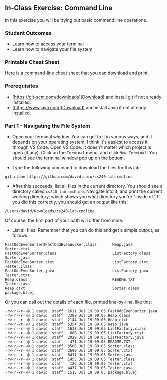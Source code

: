 ## In-Class Exercise: Command Line

In this exercise you will be trying out basic command line operations.

### Student Outcomes

- Learn how to access your terminal
- Learn how to navigate your file system

### Printable Cheat Sheet

Here is a [command-line cheat sheet](https://commons.wikimedia.org/wiki/File:Unix_command_cheatsheet.pdf) that you can download and print.

### Prerequisites

- [https://git-scm.com/downloads](Download) and install git if not already installed.
- [https://www.java.com](Download) and install Java if not already installed.

### Part 1 - Navigating the File System

- Open your terminal window. You can get to it in various ways, and it depends on your operating system. I think it's easiest to access it through VS Code. Open VS Code. It doesn't matter which project is open (if any). Click on the `Terminal` menu, and click `New Terminal`. You should see the terminal window pop up on the bottom.

- Type the following command to download the files for this lab:

```git
git clone https://github.com/davidtchiu/cs240-lab-cmdline
```

- After this succeeds, list all files in the current directory. You should see a directory called `cs240-lab-cmdline`. Navigate into it, and print the current working directory, which shows you what directory you're "inside of." If you did this correctly, you should get an output like this:

```git
/Users/david/Downloads/cs240-lab-cmdline
```

Of course, the first part of your path will differ from mine.

- List all files. Remember that you can do this and get a simple output, as follows

```git
FastOddEvenSorter$FastOddEvenWorker.class       Heap.java                                       Sorter.ctxt
FastOddEvenSorter.class                         ListFactory.class                               Sorter.java
FastOddEvenSorter.ctxt                          ListFactory.ctxt                                Tester.class
FastOddEvenSorter.java                          ListFactory.java                                Tester.ctxt
Heap.class                                      README.TXT                                      Tester.java
Heap.ctxt                                       Sorter.class                                    package.bluej
```

Or you can call out the details of each file, printed line-by-line, like this:

```
-rw-r--r--@ 1 david  staff  2611 Jul 19 09:05 FastOddEvenSorter.java
-rw-r--r--@ 1 david  staff  3388 Jul 19 09:05 Heap.class
-rw-r--r--@ 1 david  staff  2144 Jul 19 09:05 Heap.ctxt
-rw-r--r--@ 1 david  staff  5354 Jul 19 09:05 Heap.java
-rw-r--r--@ 1 david  staff  1638 Jul 19 09:05 ListFactory.class
-rw-r--r--@ 1 david  staff   680 Jul 19 09:05 ListFactory.ctxt
-rw-r--r--@ 1 david  staff  2029 Jul 19 09:05 ListFactory.java
-rw-r--r--@ 1 david  staff   471 Jul 19 09:05 README.TXT
-rw-r--r--@ 1 david  staff  3506 Jul 19 09:05 Sorter.class
-rw-r--r--@ 1 david  staff  2690 Jul 19 09:05 Sorter.ctxt
-rw-r--r--@ 1 david  staff  8417 Jul 19 09:05 Sorter.java
-rw-r--r--@ 1 david  staff  1455 Jul 19 09:05 Tester.class
-rw-r--r--@ 1 david  staff   126 Jul 19 09:05 Tester.ctxt
-rw-r--r--@ 1 david  staff  4437 Jul 19 09:05 Tester.java
-rw-r--r--@ 1 david  staff  1515 Jul 19 09:05 package.bluej
```
